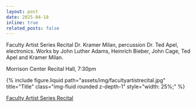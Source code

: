 ```yaml
---
layout: post
date: 2025-04-18
inline: true
related_posts: false
---
```

Faculty Artist Series Recital Dr. Kramer Milan, percussion Dr. Ted Apel, electronics. Works by John Luther Adams, Heinrich Bieber, John Cage, Ted Apel and Kramer Milan. 


Morrison Center Recital Hall, 7:30pm


  {% include figure.liquid path="assets/img/facultyartistrecital.jpg" title="Title" class="img-fluid rounded z-depth-1" style="width: 25%;" %}



<a href="https://www.youtube.com/watch?v=7ioPXqNmRMw&t=2933s">Faculty Artist Series Recital




